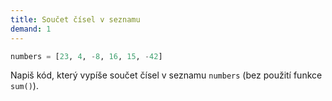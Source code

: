```yaml
---
title: Součet čísel v seznamu
demand: 1
---
```


```py
numbers = [23, 4, -8, 16, 15, -42]
```

Napiš kód, který vypíše součet čísel v seznamu `numbers` (bez použití funkce `sum()`).
